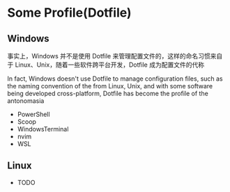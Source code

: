 # Some Profile(Dotfile)

## Windows 
事实上，Windows 并不是使用 Dotfile 来管理配置文件的，这样的命名习惯来自于 Linux、Unix，随着一些软件跨平台开发，Dotfile 成为配置文件的代称

In fact, Windows doesn't use Dotfile to manage configuration files, such as the naming convention of the from Linux, Unix, and with some software being developed cross-platform, Dotfile has become the profile of the antonomasia
- PowerShell
- Scoop
- WindowsTerminal
- nvim
- WSL

## Linux
- TODO